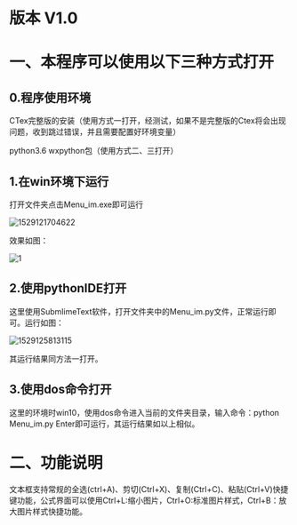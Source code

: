# 版本 V1.0

# 一、本程序可以使用以下三种方式打开

## 0.程序使用环境

CTex完整版的安装（使用方式一打开，经测试，如果不是完整版的Ctex将会出现问题，收到跳过错误，并且需要配置好环境变量）

python3.6 wxpython包（使用方式二、三打开）

## 1.在win环境下运行

打开文件夹点击Menu_im.exe即可运行

![1529121704622](https://github.com/Htring/Ptex/blob/master/1529121704622.png)

效果如图：

![1](https://github.com/Htring/Ptex/blob/master/1.gif)

## 2.使用pythonIDE打开

这里使用SubmlimeText软件，打开文件夹中的Menu_im.py文件，正常运行即可。运行如图：

![1529125813115](https://github.com/Htring/Ptex/blob/master/1529125813115.png)

其运行结果同方法一打开。

## 3.使用dos命令打开

这里的环境时win10，使用dos命令进入当前的文件夹目录，输入命令：python Menu_im.py Enter即可运行，其运行结果如以上相似。

# 二、功能说明

文本框支持常规的全选(ctrl+A)、剪切(Ctrl+X)、复制(Ctrl+C)、粘贴(Ctrl+V)快捷键功能，公式界面可以使用Ctrl+L:缩小图片，Ctrl+O:标准图片样式，Ctrl+B：放大图片样式快捷功能。
